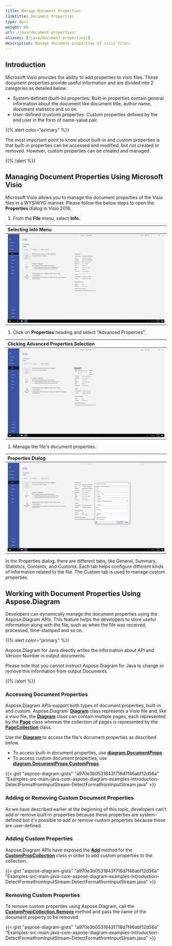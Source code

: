 ```yaml
---
title: Manage Document Properties
linktitle: Document Properties
type: docs
weight: 80
url: /java/document-properties/
aliases: [/java/document-properties/]
description: Manage document properties of visio files.
---
```



## **Introduction**

Microsoft Visio provides the ability to add properties to visio files. These document properties provide useful information and are divided into 2 categories as detailed below.

- System-defined (built-in) properties: Built-in properties contain general information about the document like document title, author name, document statistics and so on.
- User-defined (custom) properties: Custom properties defined by the end user in the form of name-value pair.

{{% alert color="primary" %}}

The most important point to know about built-in and custom properties is that built-in properties can be accessed and modified, but not created or removed. However, custom properties can be created and managed.

{{% /alert %}}

## **Managing Document Properties Using Microsoft Visio**

Microsoft Visio allows you to manage the document properties of the Visio files in a WYSIWYG manner. Please follow the below steps to open the **Properties** dialog in Visio 2016.

1. From the **File** menu, select **Info**.

|**Selecting Info Menu**|
| :- |
|![todo:image_alt_text](managing-document-properties_1.png)|
1. Click on **Properties** heading and select "Advanced Properties".

|**Clicking Advanced Properties Selection**|
| :- |
|![todo:image_alt_text](managing-document-properties_2.png)|
1. Manage the file's document properties.

|**Properties Dialog**|
| :- |
|![todo:image_alt_text](managing-document-properties_3.png)|
In the Properties dialog, there are different tabs, like General, Summary, Statistics, Contents, and Customs. Each tab helps configure different kinds of information related to the file. The Custom tab is used to manage custom properties.

## **Working with Document Properties Using Aspose.Diagram**

Developers can dynamically manage the document properties using the Aspose.Diagram APIs. This feature helps the developers to store useful information along with the file, such as when the file was received, processed, time-stamped and so on.

{{% alert color="primary" %}}

Aspose.Diagram for Java directly writes the information about API and Version Number in output documents.

Please note that you cannot instruct Aspose.Diagram for Java to change or remove this information from output Documents.

{{% /alert %}}

### **Accessing Document Properties**

Aspose.Diagram APIs support both types of document properties, built-in and custom. Aspose.Diagram' [**Diagram**](https://apireference.aspose.com/diagram/java/com.aspose.diagram/Diagram) class represents a Visio file and, like a visio file, the [**Diagram**](https://apireference.aspose.com/diagram/java/com.aspose.diagram/Diagram) class can contain multiple pages, each represented by the [**Page**](https://apireference.aspose.com/diagram/java/com.aspose.diagram/page) class whereas the collection of pages is represented by the [**PageCollection**](https://apireference.aspose.com/diagram/java/com.aspose.diagram/pagecollection) class.

Use the [**Diagram**](https://apireference.aspose.com/diagram/java/com.aspose.diagram/Diagram) to access the file's document properties as described below.

- To access built-in document properties, use [**diagram.DocumentProps**](https://apireference.aspose.com/diagram/java/com.aspose.diagram/documentproperties).
- To access custom document properties, use [**diagram.DocumentProps.CustomProps**](https://apireference.aspose.com/diagram/java/com.aspose.diagram/CustomPropCollection).

{{< gist "aspose-diagram-gists" "a970e3b0531843f718d7f46abf12d56a" "Examples-src-main-java-com-aspose-diagram-examples-Introduction-DetectFormatfromInputStream-DetectFormatfromInputStream.java" >}}

### **Adding or Removing Custom Document Properties**

As we have described earlier at the beginning of this topic, developers can't add or remove built-in properties because these properties are system-defined but it's possible to add or remove custom properties because these are user-defined.

### **Adding Custom Properties**

Aspose.Diagram APIs have exposed the [**Add**](https://apireference.aspose.com/diagram/java/com.aspose.diagram/custompropcollection#add(com.aspose.diagram.CustomProp)) method for the [**CustomPropCollection**](https://apireference.aspose.com/diagram/java/com.aspose.diagram/custompropcollection) class in order to add custom properties to the collection.

{{< gist "aspose-diagram-gists" "a970e3b0531843f718d7f46abf12d56a" "Examples-src-main-java-com-aspose-diagram-examples-Introduction-DetectFormatfromInputStream-DetectFormatfromInputStream.java" >}}

### **Removing Custom Properties**

To remove custom properties using Aspose.Diagram, call the [**CustomPropCollection.Remove**](https://apireference.aspose.com/diagram/java/com.aspose.diagram/custompropcollection#remove(com.aspose.diagram.CustomProp)) method and pass the name of the document property to be removed.

{{< gist "aspose-diagram-gists" "a970e3b0531843f718d7f46abf12d56a" "Examples-src-main-java-com-aspose-diagram-examples-Introduction-DetectFormatfromInputStream-DetectFormatfromInputStream.java" >}}

